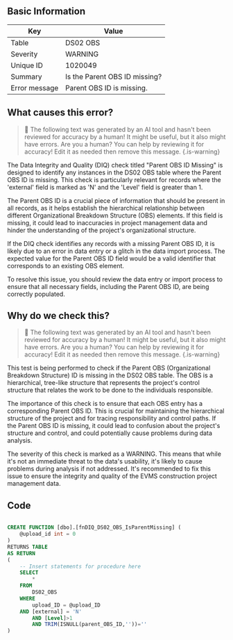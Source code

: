 ## Basic Information
| Key         | Value          |
|-------------|----------------|
| Table       | DS02 OBS |
| Severity    | WARNING |
| Unique ID   | 1020049   |
| Summary     | Is the Parent OBS ID missing? |
| Error message | Parent OBS ID is missing. |

## What causes this error?

> :robot: The following text was generated by an AI tool and hasn't been reviewed for accuracy by a human! It might be useful, but it also might have errors. Are you a human? You can help by reviewing it for accuracy! Edit it as needed then remove this message.
{.is-warning}

The Data Integrity and Quality (DIQ) check titled "Parent OBS ID Missing" is designed to identify any instances in the DS02 OBS table where the Parent OBS ID is missing. This check is particularly relevant for records where the 'external' field is marked as 'N' and the 'Level' field is greater than 1. 

The Parent OBS ID is a crucial piece of information that should be present in all records, as it helps establish the hierarchical relationship between different Organizational Breakdown Structure (OBS) elements. If this field is missing, it could lead to inaccuracies in project management data and hinder the understanding of the project's organizational structure.

If the DIQ check identifies any records with a missing Parent OBS ID, it is likely due to an error in data entry or a glitch in the data import process. The expected value for the Parent OBS ID field would be a valid identifier that corresponds to an existing OBS element. 

To resolve this issue, you should review the data entry or import process to ensure that all necessary fields, including the Parent OBS ID, are being correctly populated.
## Why do we check this?

> :robot: The following text was generated by an AI tool and hasn't been reviewed for accuracy by a human! It might be useful, but it also might have errors. Are you a human? You can help by reviewing it for accuracy! Edit it as needed then remove this message.
{.is-warning}

This test is being performed to check if the Parent OBS (Organizational Breakdown Structure) ID is missing in the DS02 OBS table. The OBS is a hierarchical, tree-like structure that represents the project's control structure that relates the work to be done to the individuals responsible. 

The importance of this check is to ensure that each OBS entry has a corresponding Parent OBS ID. This is crucial for maintaining the hierarchical structure of the project and for tracing responsibility and control paths. If the Parent OBS ID is missing, it could lead to confusion about the project's structure and control, and could potentially cause problems during data analysis.

The severity of this check is marked as a WARNING. This means that while it's not an immediate threat to the data's usability, it's likely to cause problems during analysis if not addressed. It's recommended to fix this issue to ensure the integrity and quality of the EVMS construction project management data.
## Code

```sql

CREATE FUNCTION [dbo].[fnDIQ_DS02_OBS_IsParentMissing] (
	@upload_id int = 0
)
RETURNS TABLE
AS RETURN
(
    -- Insert statements for procedure here
	SELECT 
		* 
	FROM 
		DS02_OBS
	WHERE 
		upload_ID = @upload_ID 
    AND [external] = 'N'
		AND	[Level]>1 
		AND TRIM(ISNULL(parent_OBS_ID,''))=''
)
```
